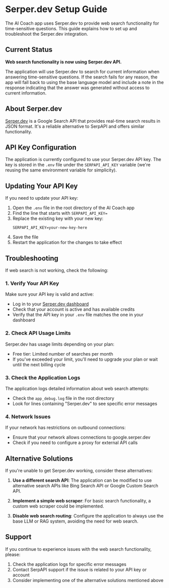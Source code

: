 # Serper.dev Setup Guide

The AI Coach app uses Serper.dev to provide web search functionality for time-sensitive questions. This guide explains how to set up and troubleshoot the Serper.dev integration.

## Current Status

**Web search functionality is now using Serper.dev API.**

The application will use Serper.dev to search for current information when answering time-sensitive questions. If the search fails for any reason, the app will fall back to using the base language model and include a note in the response indicating that the answer was generated without access to current information.

## About Serper.dev

[Serper.dev](https://serper.dev) is a Google Search API that provides real-time search results in JSON format. It's a reliable alternative to SerpAPI and offers similar functionality.

## API Key Configuration

The application is currently configured to use your Serper.dev API key. The key is stored in the `.env` file under the `SERPAPI_API_KEY` variable (we're reusing the same environment variable for simplicity).

## Updating Your API Key

If you need to update your API key:

1. Open the `.env` file in the root directory of the AI Coach app
2. Find the line that starts with `SERPAPI_API_KEY=`
3. Replace the existing key with your new key:
   ```
   SERPAPI_API_KEY=your-new-key-here
   ```
4. Save the file
5. Restart the application for the changes to take effect

## Troubleshooting

If web search is not working, check the following:

### 1. Verify Your API Key

Make sure your API key is valid and active:
- Log in to your [Serper.dev dashboard](https://serper.dev/dashboard)
- Check that your account is active and has available credits
- Verify that the API key in your `.env` file matches the one in your dashboard

### 2. Check API Usage Limits

Serper.dev has usage limits depending on your plan:
- Free tier: Limited number of searches per month
- If you've exceeded your limit, you'll need to upgrade your plan or wait until the next billing cycle

### 3. Check the Application Logs

The application logs detailed information about web search attempts:
- Check the `app_debug.log` file in the root directory
- Look for lines containing "Serper.dev" to see specific error messages

### 4. Network Issues

If your network has restrictions on outbound connections:
- Ensure that your network allows connections to google.serper.dev
- Check if you need to configure a proxy for external API calls

## Alternative Solutions

If you're unable to get Serper.dev working, consider these alternatives:

1. **Use a different search API**: The application can be modified to use alternative search APIs like Bing Search API or Google Custom Search API.

2. **Implement a simple web scraper**: For basic search functionality, a custom web scraper could be implemented.

3. **Disable web search routing**: Configure the application to always use the base LLM or RAG system, avoiding the need for web search.

## Support

If you continue to experience issues with the web search functionality, please:

1. Check the application logs for specific error messages
2. Contact SerpAPI support if the issue is related to your API key or account
3. Consider implementing one of the alternative solutions mentioned above
